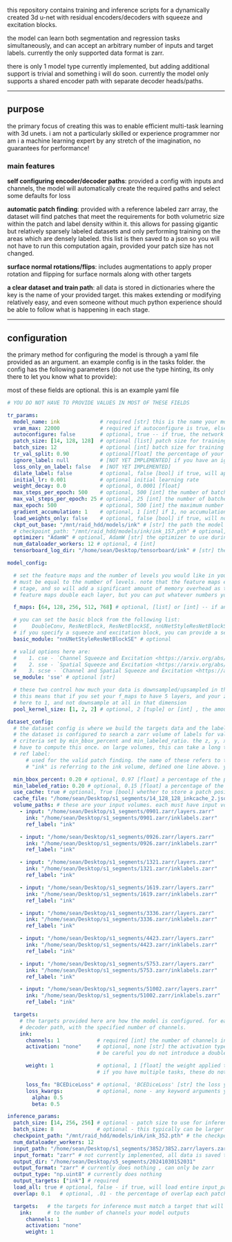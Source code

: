 this repository contains training and inference scripts for a dynamically created 3d u-net with residual encoders/decoders with squeeze and excitation blocks. 

the model can learn both segmentation and regression tasks simultaneously, and can accept an arbitrary number of inputs and target labels. currently the only supported data format is zarr. 

there is only 1 model type currently implemented, but adding additional support is trivial and something i will do soon. currently the model only supports a shared encoder path with separate decoder heads/paths. 

___
## purpose
the primary focus of creating this was to enable efficient multi-task learning with 3d unets. i am not a particularly skilled or experience programmer nor am i a machine learning expert by any stretch of the imagination, no guarantees for performance!

### main features
**self configuring encoder/decoder paths**: provided a config with inputs and channels, the model will automatically create the required paths and select some defaults for loss

**automatic patch finding**: provided with a reference labeled zarr array, the dataset will find patches that meet the requirements for both volumetric size within the patch and label density within it. this allows for passing gigantic but relatively sparsely labeled datasets and only performing training on the areas which are densely labeled. this list is then saved to a json so you will not have to run this computation again, provided your patch size has not changed.

**surface normal rotations/flips**: includes augmentations to apply proper rotation and flipping for surface normals along with other targets

**a clear dataset and train path**: all data is stored in dictionaries where the key is the name of your provided target. this makes extending or modifying relatively easy, and even someone without much python experience should be able to follow what is happening in each stage.

___
## configuration
the primary method for configuring the model is through a yaml file provided as an argument. an example config is in the tasks folder. the config has the following parameters (do not use the type hinting, its only there to let you know what to provide):

most of these fields are optional. this is an example yaml file 

```yaml
# YOU DO NOT HAVE TO PROVIDE VALUES IN MOST OF THESE FIELDS

tr_params:
  model_name: ink             # required [str] this is the name your model will checkpoint will be saved as
  vram_max: 22000             # required if autoconfigure is true, else optional-- the amount in MB you want the model to use
  autoconfigure: false        # optional, true -- if true, the network will attempt to set some reasonable defaults based on your vram_max
  patch_size: [14, 128, 128]  # optional [list] patch size for training
  batch_size: 12              # optional [int] batch size for training
  tr_val_split: 0.90          # optional[float] the percentage of your total dataset used for training, with the other part being used for val
  ignore_label: null          # [NOT YET IMPLEMENTED] if you have an ignore label, you can set it here and loss will not be computed against it
  loss_only_on_label: false   # [NOT YET IMPLEMENTED]
  dilate_label: false         # optional, false [bool] if true, will apply a small dilation to your labels using a 3x3 spherical kernel -- will skip tasks named "normals"
  initial_lr: 0.001           # optional initial learning rate
  weight_decay: 0.0           # optional, 0.0001 [float]
  max_steps_per_epoch: 500    # optional, 500 [int] the number of batches seen by the model each epoch
  max_val_steps_per_epoch: 25 # optional, 25 [int] the number of batches seen in validation each epoch
  max_epoch: 500              # optional, 500 [int] the maximum number of epochs to train for
  gradient_accumulation: 1    # optional, 1 [int] if 1, no accumulation, if >1 will accumulate this many 'batches' each batch to similate larger batch size.
  load_weights_only: false    # optional, false [bool] if true, will not load the optimizer, scheduler, or epoch state from the model -- set true to fine-tune
  ckpt_out_base: "/mnt/raid_hdd/models/ink" # [str] the path the model checkpoint is saved to
  # checkpoint_path: "/mnt/raid_hdd/models/ink/ink_157.pth" # optional, None [str] if provided, will load the provided checkpoint and begin training from there
  optimizer: "AdamW" # optional, AdamW [str] the optimizer to use during training. currently only AdamW and SGD are provided.
  num_dataloader_workers: 12 # optional, 4 [int]
  tensorboard_log_dir: "/home/sean/Desktop/tensorboard/ink" # [str] the path the tensorboard logs will be stored to

model_config:

  # set the feature maps and the number of levels you would like in your network -- the number of feature maps
  # must be equal to the number of levels. note that the feature maps extend through the entire encoder/decoder
  # stage, and so will add a significant amount of memory overhead as these numbers get larger. typically
  # feature maps double each layer, but you can put whatever numbers you want here.

  f_maps: [64, 128, 256, 512, 768] # optional, [list] or [int] -- if an int is provided will automatically double each layer

  # you can set the basic block from the following list:
  #     DoubleConv, ResNetBlock, ResNetBlockSE, nnUNetStyleResNetBlockSE
  # if you specify a squeeze and excitation block, you can provide a se_module , or it will fall back to scse
  basic_module: "nnUNetStyleResNetBlockSE" # optional

  # valid options here are:
  #    1. cse - `Channel Squeeze and Excitation <https://arxiv.org/abs/1709.01507>`_
  #    2. sse - `Spatial Squeeze and Excitation <https://arxiv.org/abs/1803.02579>`_
  #    3. scse - `Channel and Spatial Squeeze and Excitation <https://arxiv.org/abs/1803.02579>`_
  se_module: 'sse' # optional [str]

  # these two control how much your data is downsampled/upsampled in the network. if 2 is set, the size is reduced by half each layer in the encoder
  # this means that if you set your f_maps to have 5 layers, and your z_axis can't be divided by two 5 times, you'll get an error, you can set this
  # here to 1, and not downsample at all in that dimension
  pool_kernel_size: [1, 2, 2] # optional, 2 [tuple] or [int] , the amount of downsampling done per level in encoder. the decoder will use the same config , (z, y, x)

dataset_config:
  # the dataset config is where we build the targets data and the labeled data. you can use any number of inputs and labels.
  # the dataset is configured to search a zarr volume of labels for valid patches. we consider a valid patch to be one that meets the
  # criteria set by min_bbox_percent and min_labeled_ratio. the z, y, x starting positions of these are saved to a json so we only
  # have to compute this once. on large volumes, this can take a long time.
  # ref label:
      # used for the valid patch finding. the name of these refers to the volume within volume paths. in the below example
      # "ink" is referring to the ink volume, defined one line above. you can provide any number of volume paths.

  min_bbox_percent: 0.20 # optional, 0.97 [float] a percentage of the patch size that must be encompassed by a bbox containing all the labels in the patch
  min_labeled_ratio: 0.20 # optional, 0.15 [float] a percentage of the above bbox that must contain labeled data (ie: the density of the labels)
  use_cache: true # optional, True [bool] whether to store a patch position cache. strongly recommended
  cache_file: "/home/sean/Desktop/s1_segments/14_128_128_inkcache_2.json" # optional, './' the location to store the cache
  volume_paths: # these are your input volumes. each must have input volume path, target volume path (from your targets defined in targets),
    - input: "/home/sean/Desktop/s1_segments/0901.zarr/layers.zarr"
      ink: "/home/sean/Desktop/s1_segments/0901.zarr/inklabels.zarr"
      ref_label: "ink"

    - input: "/home/sean/Desktop/s1_segments/0926.zarr/layers.zarr"
      ink: "/home/sean/Desktop/s1_segments/0926.zarr/inklabels.zarr"
      ref_label: "ink"

    - input: "/home/sean/Desktop/s1_segments/1321.zarr/layers.zarr"
      ink: "/home/sean/Desktop/s1_segments/1321.zarr/inklabels.zarr"
      ref_label: "ink"

    - input: "/home/sean/Desktop/s1_segments/1619.zarr/layers.zarr"
      ink: "/home/sean/Desktop/s1_segments/1619.zarr/inklabels.zarr"
      ref_label: "ink"

    - input: "/home/sean/Desktop/s1_segments/3336.zarr/layers.zarr"
      ink: "/home/sean/Desktop/s1_segments/3336.zarr/inklabels.zarr"
      ref_label: "ink"

    - input: "/home/sean/Desktop/s1_segments/4423.zarr/layers.zarr"
      ink: "/home/sean/Desktop/s1_segments/4423.zarr/inklabels.zarr"
      ref_label: "ink"

    - input: "/home/sean/Desktop/s1_segments/5753.zarr/layers.zarr"
      ink: "/home/sean/Desktop/s1_segments/5753.zarr/inklabels.zarr"
      ref_label: "ink"

    - input: "/home/sean/Desktop/s1_segments/51002.zarr/layers.zarr"
      ink: "/home/sean/Desktop/s1_segments/51002.zarr/inklabels.zarr"
      ref_label: "ink"

  targets:
    # the targets provided here are how the model is configured. for each entry here, the model will construct an additional
    # decoder path, with the specified number of channels.
    ink:
      channels: 1            # required [int] the number of channels in your input -- your input should be in shape z, y, x, c
      activation: "none"     # optional, none [str] the activation type you would like your model to perform during training, options are: Sigmoid , Softmax, None.
                             # be careful you do not introduce a double activation if your loss function also applies one

      weight: 1              # optional, 1 [float] the weight applied to the task, as a percentage. this is multiplied by the loss value during training, so 1 is 100%
                             # if you have multiple tasks, these do not need to equal 1. this is the default. ex: weight: 0.75

      loss_fn: "BCEDiceLoss" # optional, 'BCEDiceLoss' [str] the loss you would like to use from the loss_fn_map in train.py. to add losses, simply add to the mapping in train.py
      loss_kwargs:           # optional, none - any keyword arguments you would like to pass to your loss function, each on its own line
        alpha: 0.5
        beta: 0.5

inference_params:
  patch_size: [14, 256, 256] # optional - patch size to use for inference. this can be different than what you trained with, but might hurt performance
  batch_size: 8              # optional - this typically can be larger for inference than training
  checkpoint_path: "/mnt/raid_hdd/models/ink/ink_352.pth" # the checkpoint to load
  num_dataloader_workers: 12
  input_path: "/home/sean/Desktop/s1_segments/3852/3852.zarr/layers.zarr" # [str] input volume, CURRENTLY MUST BE ZARR
  input_format: "zarr" # not currently implemented, all data is saved to zarr in the output dir as predictions.zarr
  output_dir: "/home/sean/Desktop/s5_segments/20241030152031"
  output_format: "zarr" # currently does nothing , can only be zarr
  output_type: "np.uint8" # currently does nothing
  output_targets: ["ink"] # required
  load_all: true # optional, false - if true, will load entire input_path volume into memory
  overlap: 0.1   # optional, .01 - the percentage of overlap each patch should have -- this increases your total patch count, so be careful to not go too high

  targets:   # the targets for inference must match a target that will exist in the dictionary your model outputs , and the channels must be equal
    ink:     # to the number of channels your model outputs
      channels: 1
      activation: "none"
      weight: 1
```
